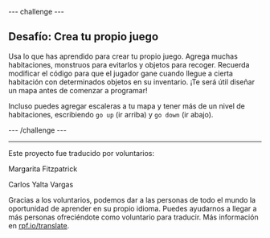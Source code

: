 --- challenge ---

## Desafío: Crea tu propio juego

Usa lo que has aprendido para crear tu propio juego. Agrega muchas habitaciones, monstruos para evitarlos y objetos para recoger. Recuerda modificar el código para que el jugador gane cuando llegue a cierta habitación con determinados objetos en su inventario. ¡Te será útil diseñar un mapa antes de comenzar a programar!

Incluso puedes agregar escaleras a tu mapa y tener más de un nivel de habitaciones, escribiendo `go up` (ir arriba) y `go down` (ir abajo).

--- /challenge ---


***
Este proyecto fue traducido por voluntarios:

Margarita Fitzpatrick

Carlos Yalta Vargas

Gracias a los voluntarios, podemos dar a las personas de todo el mundo la oportunidad de aprender en su propio idioma. Puedes ayudarnos a llegar a más personas ofreciéndote como voluntario para traducir. Más información en [rpf.io/translate](https://rpf.io/translate).